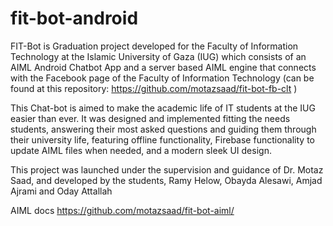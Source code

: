 # fit-bot-android
FIT-Bot is Graduation project developed for the Faculty of Information Technology at the Islamic University of Gaza (IUG) which consists of an AIML Android Chatbot App and a server based AIML engine that connects with the Facebook page of the Faculty of Information Technology (can be found at this repository: https://github.com/motazsaad/fit-bot-fb-clt )

This Chat-bot is aimed to make the academic life of IT students at the IUG easier than ever. It was designed and implemented fitting the needs students, answering their most asked questions and guiding them through their university life, featuring offline functionality, Firebase functionality to update AIML files when needed, and a modern sleek UI design.

This project was launched under the supervision and guidance of Dr. Motaz Saad, and developed by the students, Ramy Helow, Obayda Alesawi, Amjad Ajrami and Oday Attallah 

AIML docs https://github.com/motazsaad/fit-bot-aiml/ 

